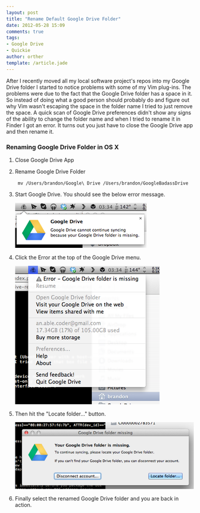 ```yaml
---
layout: post
title: "Rename Default Google Drive Folder"
date: 2012-05-28 15:09
comments: true
tags:
- Google Drive
- Quickie
author: orther
template: /article.jade
---
```


After I recently moved all my local software project's repos into my Google Drive folder I started
to notice problems with some of my Vim plug-ins. The problems were due to the fact that the Google
Drive folder has a space in it. So instead of doing what a good person should probably do and figure
out why Vim wasn't escaping the space in the folder name I tried to just remove the space. A quick
scan of Google Drive preferences didn't show any signs of the ability to change the folder name and
when I tried to rename it in Finder I got an error. It turns out you just have to close the Google
Drive app and then rename it.

<span class="more">

### Renaming Google Drive Folder in OS X

1. Close Google Drive App

2. Rename Google Drive Folder

        mv /Users/brandon/Google\ Drive /Users/brandon/GoogleBadassDrive

3. Start Google Drive. You should see the below error message.

    ![Google Drive start up error](google-drive-start-error.png)

4. Click the Error at the top of the Google Drive menu.

    ![Google Drive menu error](google-drive-menu-error.png)

5. Then hit the "Locate folder..." button.

    ![Google Drive locate folder](google-drive-locate-folder.png)

6. Finally select the renamed Google Drive folder and you are back in action.
